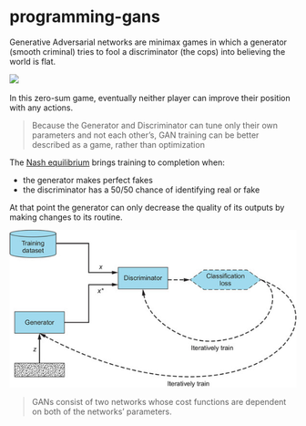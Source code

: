 # programming-gans

Generative Adversarial networks are minimax games in which a generator (smooth criminal) tries to fool a discriminator (the cops) into believing the world is flat. 

<img src="flat_earth.gif"  height="500" /> 

In this zero-sum game, eventually neither player can improve their position with any actions. 

> Because the Generator and Discriminator can tune only their own parameters and not each other’s, GAN training can be better described as a game, rather than optimization

The [Nash equilibrium](https://www.investopedia.com/terms/n/nash-equilibrium.asp#:~:text=The%20Nash%20equilibrium%20is%20a%20decision%2Dmaking%20theorem%20within%20game,the%20decisions%20of%20other%20players.) brings training to completion when: 
  * the generator makes perfect fakes
  * the discriminator has a 50/50 chance of identifying real or fake

At that point the generator can only decrease the quality of its outputs by making changes to its routine. 

![Gans](gan.jpg)

> GANs consist of two networks whose cost functions are dependent on both of the networks’ parameters. 
